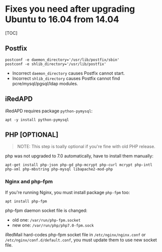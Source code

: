 # Fixes you need after upgrading Ubuntu to 16.04 from 14.04

[TOC]

## Postfix

```
postconf -e daemon_directory='/usr/lib/postfix/sbin'
postconf -e shlib_directory='/usr/lib/postfix'
```

* Incorrect `daemon_directory` causes Postfix cannot start.
* Incorrect `shlib_directory` causes Postfix cannot find pcre/mysql/pgsql/ldap modules.

## iRedAPD

iRedAPD requires package `python-pymysql`:

```
apt -y install python-pymysql
```

## PHP [OPTIONAL]

> NOTE: This step is toally optional if you're fine with old PHP release.

php was not upgraded to 7.0 automatically, have to install them manually:

```
apt-get install php-json php-gd php-mcrypt php-curl mcrypt php-intl php-xml php-mbstring php-mysql libapache2-mod-php
```

### Nginx and php-fpm

If you're running Nginx, you must install package `php-fpm` too:

```
apt install php-fpm
```

php-fpm daemon socket file is changed:

* old one: `/var/run/php-fpm.socket`
* new one: `/var/run/php/php7.0-fpm.sock`

iRedMail hard-codes php-fpm socket file in `/etc/nginx/nginx.conf` or
`/etc/nginx/conf.d/default.conf`, you must update them to use new socket file.
